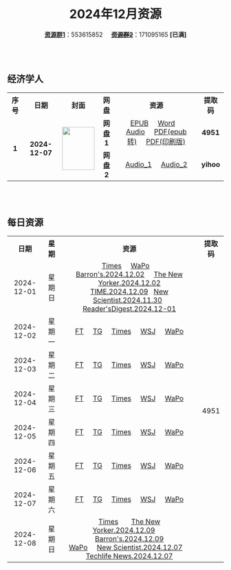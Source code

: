 <div align="center">

# 2024年12月资源

[**资源群1**](https://qm.qq.com/q/p2QRKKD9oA)：553615852 &nbsp;&nbsp;&nbsp;&nbsp;~~[**资源群2**](https://qm.qq.com/q/XNwz6qD0IO)~~：171095165 **\[已满\]**

</div>

<br>
<br>

## 经济学人

<table align="center">
  <tr>
    <th>序号</th>
    <th>日期</th>
    <th>封面</th>
    <th>网盘</th>
    <th>资源</th>
    <th>提取码</th>
  </tr>
  <tr>
    <td rowspan="2" align="center"><b>1</b></td>
    <td rowspan="2" align="center"><b>2024-12-07</b></td>
    <td rowspan="2">
      <img src="https://www.economist.com/cdn-cgi/image/width=1420,quality=80,format=auto/content-assets/images/20241207_DE_EU.jpg" width="75" height="100">
    </td>
    <td align="center"><b>网盘1</b></td>
    <td align="center">
      <a href="https://url12.ctfile.com/f/47748612-1432981327-ded437">EPUB</a>&nbsp;&nbsp;&nbsp;&nbsp;
      <a href="https://url12.ctfile.com/f/47748612-1432981267-551b93">Word</a>&nbsp;&nbsp;&nbsp;&nbsp;
      <a href="https://url12.ctfile.com/f/47748612-1432981219-d11afa">Audio</a>&nbsp;&nbsp;&nbsp;&nbsp;
      <a href="https://url12.ctfile.com/f/47748612-1432981444-da3793">PDF(epub转)</a>&nbsp;&nbsp;&nbsp;&nbsp;
      <a href="https://url12.ctfile.com/f/47748612-1433525293-e4449b">PDF(印刷版)</a>
    </td>
    <td align="center"><b>4951</b></td>
  </tr>
  <tr>
    <td align="center"><b>网盘2</b></td>
    <td align="center">
      <a href="https://yihoo.lanzouo.com/igev12hbzzne">Audio_1</a>&nbsp;&nbsp;&nbsp;&nbsp;
      <a href="https://yihoo.lanzouo.com/iz6fN2hbzm1e">Audio_2</a>
    </td>
    <td align="center"><b>yihoo</b></td>
  </tr>
</table>

<br>
<br>

## 每日资源

<table align="center">
  <tr>
    <th>日期</th>
    <th>星期</th>
    <th>资源</th>
    <th>提取码</th>
  </tr>
  <tr>
    <td align="center">2024-12-01</td>
    <td align="center">星期日</td>
    <td align="center">
      <a href="https://url12.ctfile.com/f/47748612-1431912437-44af3a">Times</a>&nbsp;&nbsp;&nbsp;&nbsp;
      <a href="https://url12.ctfile.com/f/47748612-1431912311-1b92cb">WaPo</a>&nbsp;&nbsp;&nbsp;&nbsp;
      <a href="https://url12.ctfile.com/f/47748612-1431912908-8aa919">Barron's.2024.12.02</a>&nbsp;&nbsp;&nbsp;&nbsp;
      <a href="https://url12.ctfile.com/f/47748612-1431912947-41882a">The New Yorker.2024.12.02</a><br>
      <a href="https://url12.ctfile.com/f/47748612-1431913988-845dac">TIME.2024.12.09</a>&nbsp;&nbsp;
      <a href="https://url12.ctfile.com/f/47748612-1431913256-7dd5aa">New Scientist.2024.11.30</a>&nbsp;&nbsp;
      <a href="https://url12.ctfile.com/f/47748612-1431913139-df2f0a">Reader'sDigest.2024.12-01</a>
    </td>
    <td rowspan="31" align="center">4951</td>
  </tr>
  <tr>
    <td align="center">2024-12-02</td>
    <td align="center">星期一</td>
    <td align="center">
      <a href="https://url12.ctfile.com/f/47748612-1432240786-74242c">FT</a>&nbsp;&nbsp;&nbsp;&nbsp;
      <a href="https://url12.ctfile.com/f/47748612-1432240879-ba6fc6">TG</a>&nbsp;&nbsp;&nbsp;&nbsp;
      <a href="https://url12.ctfile.com/f/47748612-1432240861-ae2675">Times</a>&nbsp;&nbsp;&nbsp;&nbsp;
      <a href="https://url12.ctfile.com/f/47748612-1432240111-fba243">WSJ</a>&nbsp;&nbsp;&nbsp;&nbsp;
      <a href="https://url12.ctfile.com/f/47748612-1432249552-e9ffb5">WaPo</a>
    </td>
  </tr>
  <tr>
    <td align="center">2024-12-03</td>
    <td align="center">星期二</td>
    <td align="center">
      <a href="https://url12.ctfile.com/f/47748612-1432472090-6cd738">FT</a>&nbsp;&nbsp;&nbsp;&nbsp;
      <a href="https://url12.ctfile.com/f/47748612-1432472177-acedbb">TG</a>&nbsp;&nbsp;&nbsp;&nbsp;
      <a href="https://url12.ctfile.com/f/47748612-1432472159-c29c31">Times</a>&nbsp;&nbsp;&nbsp;&nbsp;
      <a href="https://url12.ctfile.com/f/47748612-1432472042-046b58">WSJ</a>&nbsp;&nbsp;&nbsp;&nbsp;
      <a href="https://url12.ctfile.com/f/47748612-1432472054-14d64a">WaPo</a>
    </td>
  </tr>
  <tr>
    <td align="center">2024-12-04</td>
    <td align="center">星期三</td>
    <td align="center">
      <a href="https://url12.ctfile.com/f/47748612-1432670503-c441bc">FT</a>&nbsp;&nbsp;&nbsp;&nbsp;
      <a href="https://url12.ctfile.com/f/47748612-1432670545-6a3201">TG</a>&nbsp;&nbsp;&nbsp;&nbsp;
      <a href="https://url12.ctfile.com/f/47748612-1432670524-c7f2d4">Times</a>&nbsp;&nbsp;&nbsp;&nbsp;
      <a href="https://url12.ctfile.com/f/47748612-1432670479-7fdaee">WSJ</a>&nbsp;&nbsp;&nbsp;&nbsp;
      <a href="https://url12.ctfile.com/f/47748612-1432670494-fb782e">WaPo</a>
    </td>
  </tr>
  <tr>
    <td align="center">2024-12-05</td>
    <td align="center">星期四</td>
    <td align="center">
      <a href="https://url12.ctfile.com/f/47748612-1432929325-edfd5e">FT</a>&nbsp;&nbsp;&nbsp;&nbsp;
      <a href="https://url12.ctfile.com/f/47748612-1432929529-97b123">TG</a>&nbsp;&nbsp;&nbsp;&nbsp;
      <a href="https://url12.ctfile.com/f/47748612-1432929472-3bc627">Times</a>&nbsp;&nbsp;&nbsp;&nbsp;
      <a href="https://url12.ctfile.com/f/47748612-1432929199-ec225c">WSJ</a>&nbsp;&nbsp;&nbsp;&nbsp;
      <a href="https://url12.ctfile.com/f/47748612-1432929226-642e27">WaPo</a>
    </td>
  </tr>
  <tr>
    <td align="center">2024-12-06</td>
    <td align="center">星期五</td>
    <td align="center">
      <a href="https://url12.ctfile.com/f/47748612-1433138548-8ab4d3">FT</a>&nbsp;&nbsp;&nbsp;&nbsp;
      <a href="https://url12.ctfile.com/f/47748612-1433139118-a9b4b2">TG</a>&nbsp;&nbsp;&nbsp;&nbsp;
      <a href="https://url12.ctfile.com/f/47748612-1433138905-bad019">Times</a>&nbsp;&nbsp;&nbsp;&nbsp;
      <a href="https://url12.ctfile.com/f/47748612-1433138200-36c9c5">WSJ</a>&nbsp;&nbsp;&nbsp;&nbsp;
      <a href="https://url12.ctfile.com/f/47748612-1433138254-cd2527">WaPo</a>
    </td>
  </tr>
  <tr>
    <td align="center">2024-12-07</td>
    <td align="center">星期六</td>
    <td align="center">
      <a href="https://url12.ctfile.com/f/47748612-1433640331-71c311">FT</a>&nbsp;&nbsp;&nbsp;&nbsp;
      <a href="https://url12.ctfile.com/f/47748612-1433640862-74e8ae">TG</a>&nbsp;&nbsp;&nbsp;&nbsp;
      <a href="https://url12.ctfile.com/f/47748612-1433640541-34a427">Times</a>&nbsp;&nbsp;&nbsp;&nbsp;
      <a href="https://url12.ctfile.com/f/47748612-1433640154-a67990">WSJ</a>&nbsp;&nbsp;&nbsp;&nbsp;
      <a href="https://url12.ctfile.com/f/47748612-1433640220-7bc972">WaPo</a>
    </td>
  </tr>
  <tr>
    <td align="center">2024-12-08</td>
    <td align="center">星期日</td>
    <td align="center">
      <a href="https://url12.ctfile.com/f/47748612-1434822386-0b12cb">Times</a>&nbsp;&nbsp;&nbsp;&nbsp;&nbsp;&nbsp;
      <a href="https://url12.ctfile.com/f/47748612-1434823295-8feaae">The New Yorker.2024.12.09</a>&nbsp;&nbsp;&nbsp;&nbsp;&nbsp;&nbsp;
      <a href="https://url12.ctfile.com/f/47748612-1434822698-079ea1">Barron's.2024.12.09</a><br>
      <a href="https://url12.ctfile.com/f/47748612-1434821768-a439b3">WaPo</a>&nbsp;&nbsp;&nbsp;&nbsp;
      <a href="https://url12.ctfile.com/f/47748612-1434822980-41f11b">New Scientist.2024.12.07</a>&nbsp;&nbsp;&nbsp;&nbsp;
      <a href="https://url12.ctfile.com/f/47748612-1434823268-7fa322">Techlife News.2024.12.07</a>
    </td>
  </tr>
</table>
